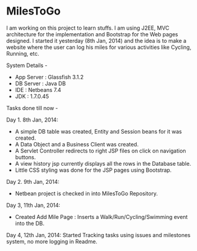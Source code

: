 MilesToGo
=========

I am working on this project to learn stuffs. I am using J2EE, MVC architecture for the implementation and Bootstrap for the Web pages designed.
I started it yesterday (8th Jan, 2014) and the idea is to make a website where the user can log his miles for various activities like Cycling, Running, etc. 

System Details - 
- App Server : Glassfish 3.1.2
- DB Server : Java DB
- IDE : Netbeans 7.4
- JDK : 1.7.0.45


Tasks done till now -

Day 1. 8th Jan, 2014: 
- A simple DB table was created, Entity and Session beans for it was created. 
- A Data Object and a Business Client was created.
- A Servlet Controller redirects to right JSP files on click on navigation buttons. 
- A view history jsp currently displays all the rows in the Database table. 
- Little CSS styling was done for the JSP pages using Bootstrap. 

Day 2. 9th Jan, 2014: 
- Netbean project is checked in into MilesToGo Repository.
 
Day 3, 11th Jan, 2014: 
- Created Add Mile Page : Inserts a Walk/Run/Cycling/Swimming event into the DB. 

Day 4, 12th Jan, 2014: 
Started Tracking tasks using issues and milestones system, no more logging in Readme.
